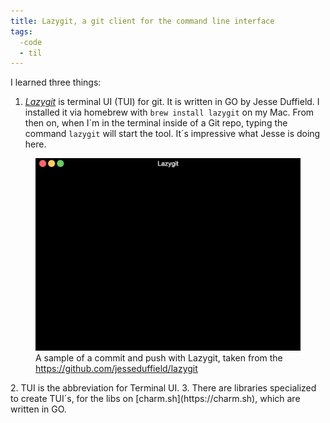 ```yaml
---
title: Lazygit, a git client for the command line interface
tags:
  -code 
  - til
---
```

I learned three things:

1. [<cite>Lazygit</cite>](https://github.com/jesseduffield/lazygit) is terminal UI (TUI) for git. It is written in GO by Jesse Duffield. I installed it via homebrew with `brew install lazygit` on my Mac. From then on, when I´m in the terminal inside of a Git repo, typing the command  `lazygit` will start the tool. It´s impressive what Jesse is doing here. 
  <figure>
  <img src="/img/code/commit_and_push-compressed.gif">
  <figcaption>A sample of a commit and push with Lazygit, taken from the <a href="https://github.com/jesseduffield/lazygit">https://github.com/jesseduffield/lazygit</a></figcaption>
  </figure>
2. TUI is the abbreviation for Terminal UI.
3. There are libraries specialized to create TUI´s, for the libs on [charm.sh](https://charm.sh), which are written in GO. 

